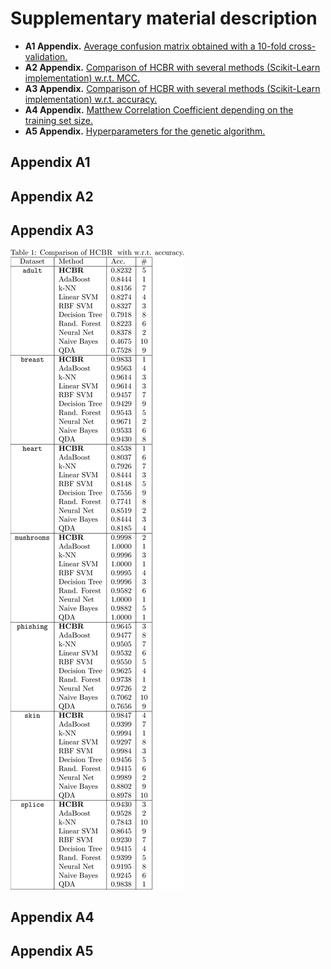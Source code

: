 # Supplementary material description

- **A1 Appendix.** [Average confusion matrix obtained with a 10-fold cross-validation.](#appendix-a1)
- **A2 Appendix.** [Comparison of HCBR with several methods (Scikit-Learn implementation) w.r.t.
MCC.](#appendix-a2)
- **A3 Appendix.** [Comparison of HCBR with several methods (Scikit-Learn implementation) w.r.t.
accuracy.](#appendix-a3)
- **A4 Appendix.** [Matthew Correlation Coefficient depending on the training set size.](#appendix-a4)
- **A5 Appendix.** [Hyperparameters for the genetic algorithm.](#appendix-a5)


## Appendix A1

## Appendix A2

## Appendix A3

![](Appendix_A3.png)

## Appendix A4

## Appendix A5
